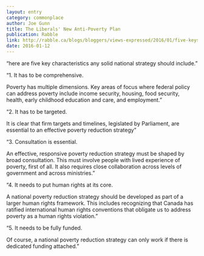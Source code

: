 ```yaml
---
layout: entry
category: commonplace
author: Joe Gunn
title: The Liberals' New Anti-Poverty Plan
publication: Rabble
link: http://rabble.ca/blogs/bloggers/views-expressed/2016/01/five-keys-to-liberals-new-anti-poverty-plan
date: 2016-01-12
---
```


“here are five key characteristics any solid national strategy should include.”

“1. It has to be comprehensive.

Poverty has multiple dimensions. Key areas of focus where federal policy can address poverty include income security, housing, food security, health, early childhood education and care, and employment.”

“2. It has to be targeted.

It is clear that firm targets and timelines, legislated by Parliament, are essential to an effective poverty reduction strategy”

“3. Consultation is essential.

An effective, responsive poverty reduction strategy must be shaped by broad consultation. This must involve people with lived experience of poverty, first of all. It also requires close collaboration across levels of government and across ministries.”

“4. It needs to put human rights at its core.

A national poverty reduction strategy should be developed as part of a larger human rights framework. This includes recognizing that Canada has ratified international human rights conventions that obligate us to address poverty as a human rights violation.”

“5. It needs to be fully funded.

Of course, a national poverty reduction strategy can only work if there is dedicated funding attached.”

